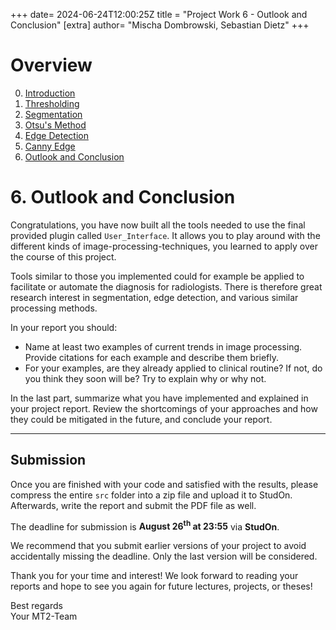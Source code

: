 +++
date= 2024-06-24T12:00:25Z
title = "Project Work 6 - Outlook and Conclusion"
[extra]
author= "Mischa Dombrowski, Sebastian Dietz"
+++

# Overview

0) [Introduction](../introduction)
1) [Thresholding](../thresholding)
2) [Segmentation](../segmentation)
3) [Otsu's Method](../otsu)
4) [Edge Detection](../edgedetection) 
5) [Canny Edge](../cannyedge) 
6) [Outlook and Conclusion](../conclusion)


# 6. Outlook and Conclusion

Congratulations, you have now built all the tools needed to use the final provided plugin called `User_Interface`. 
It allows you to play around with the different kinds of image-processing-techniques, you learned to apply over the course of this project.

Tools similar to those you implemented could for example be applied to facilitate or automate the diagnosis for radiologists.
There is therefore great research interest in segmentation, edge detection, and various similar processing methods.

In your report you should:

* Name at least two examples of current trends in image processing. Provide citations for each example and describe them briefly.
* For your examples, are they already applied to clinical routine? If not, do you think they soon will be? Try to explain why or why not.

In the last part, summarize what you have implemented and explained in your project report. Review the shortcomings of your approaches and how they could be mitigated in the future, and conclude your report.

___

## Submission 

Once you are finished with your code and satisfied with the results, please compress the entire `src` folder into a zip file and upload it to StudOn. 
Afterwards, write the report and submit the PDF file as well. 

The deadline for submission is **August 26<sup>th</sup> at 23:55** via **StudOn**. 

We recommend that you submit earlier versions of your project to avoid accidentally missing the deadline. Only the last version will be considered.

Thank you for your time and interest! We look forward to reading your reports and hope to see you again for future lectures, projects, or theses! 

Best regards  
Your MT2-Team
